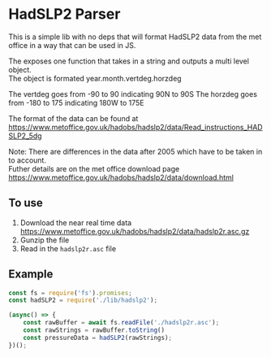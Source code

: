 # HadSLP2 Parser
This is a simple lib with no deps that will format HadSLP2 data from the met office in a way that can be used in JS.  

The exposes one function that takes in a string and outputs a multi level object.  
The object is formated
year.month.vertdeg.horzdeg

The vertdeg goes from -90 to 90 indicating 90N to 90S
The horzdeg goes from -180 to 175 indicating 180W to 175E

The format of the data can be found at https://www.metoffice.gov.uk/hadobs/hadslp2/data/Read_instructions_HADSLP2_5dg  

Note: There are differences in the data after 2005 which have to be taken in to account.  
Futher details are on the met office download page https://www.metoffice.gov.uk/hadobs/hadslp2/data/download.html  

## To use

1. Download the near real time data https://www.metoffice.gov.uk/hadobs/hadslp2/data/hadslp2r.asc.gz
2. Gunzip the file
3. Read in the `hadslp2r.asc` file

## Example
```javascript
const fs = require('fs').promises;
const hadSLP2 = require('./lib/hadslp2');

(async() => {
    const rawBuffer = await fs.readFile('./hadslp2r.asc');
    const rawStrings = rawBuffer.toString()
    const pressureData = hadSLP2(rawStrings);
})();
```

